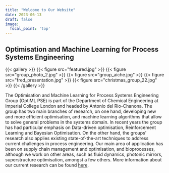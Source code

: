 ```yaml
---
title: "Welcome to Our Website"
date: 2023-06-13
draft: false
image: 
  focal_point: 'top'
---
```


## **Opti**misation and **M**achine **L**earning for **P**rocess **S**ystems **E**ngineering

{{< gallery >}}
{{< figure src="featured.jpg" >}}
{{< figure src="group_photo_2.jpg" >}}
{{< figure src="group_aiche.jpg" >}}
{{< figure src="fred_presentation.jpg" >}}
{{< figure src="christmas_group_22.jpg" >}}
{{< /gallery >}}

The Optimisation and Machine Learning for Process Systems Engineering Group (OptiML PSE) is part of the Department of Chemical Engineering at Imperial College London and headed by Antonio del Rio-Chanona.
The group has two main branches of research, on one hand, developing new and more efficient optimisation, and machine learning algorithms that allow to solve general problems in the systems domain. In recent years the group has had particular emphasis on Data-driven optimisation, Reinforcement Learning and Bayesian Optimisation. On the other hand, the groups' research also applies existing state-of-the-art techniques to address current challenges in process engineering. Our main area of application has been on supply chain management and optimisation, and bioprocesses, although we work on other areas, such as fluid dynamics, photonic mirrors, superstructure optimisation, amongst a few others.
More information about our current research can be found [here](https://optimalpse.github.io/research/).